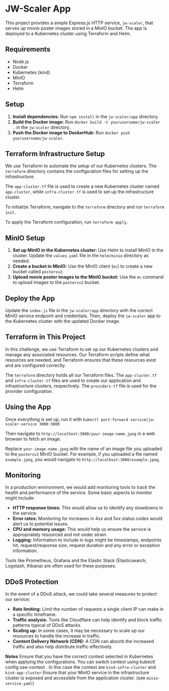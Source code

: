 # JW-Scaler App

This project provides a simple Express.js HTTP service, `jw-scaler`, that serves up movie poster images stored in a MinIO bucket. The app is deployed to a Kubernetes cluster using Terraform and Helm.

## Requirements
- Node.js
- Docker
- Kubernetes (kind)
- MinIO
- Terraform
- Helm

## Setup

1. **Install dependencies:** Run `npm install` in the `jw-scaler/app` directory.
2. **Build the Docker image:** Run `docker build -t yourusername/jw-scaler .` in the `jw-scaler` directory.
3. **Push the Docker image to DockerHub:** Run `docker push yourusername/jw-scaler`.

## Terraform Infrastructure Setup

We use Terraform to automate the setup of our Kubernetes clusters. The `terraform` directory contains the configuration files for setting up the infrastructure.

The `app-cluster.tf` file is used to create a new Kubernetes cluster named `app-cluster`, while `infra-cluster.tf` is used to set up the infrastructure cluster.

To initialize Terraform, navigate to the `terraform` directory and run `terraform init`.

To apply the Terraform configuration, run `terraform apply`.

## MinIO Setup

1. **Set up MinIO in the Kubernetes cluster:** Use Helm to install MinIO in the cluster. Update the `values.yaml` file in the `helm/minio` directory as needed.
2. **Create a bucket in MinIO:** Use the MinIO client (`mc`) to create a new bucket called `postersv2`.
3. **Upload movie poster images to the MinIO bucket:** Use the `mc` command to upload images to the `postersv2` bucket.

## Deploy the App

Update the `index.js` file in the `jw-scaler/app` directory with the correct MinIO service endpoint and credentials. Then, deploy the `jw-scaler` app to the Kubernetes cluster with the updated Docker image.

## Terraform in This Project

In this challenge, we use Terraform to set up our Kubernetes clusters and manage any associated resources. Our Terraform scripts define what resources are needed, and Terraform ensures that these resources exist and are configured correctly.

The `terraform` directory holds all our Terraform files. The `app-cluster.tf` and `infra-cluster.tf` files are used to create our application and infrastructure clusters, respectively. The `providers.tf` file is used for the provider configuration.

## Using the App

Once everything is set up, run it with `kubectl port-forward service/jw-scaler-service 3000:3000`

Then navigate to `http://localhost:3000/your-image-name.jpeg` in a web browser to fetch an image.

Replace `your-image-name.jpeg` with the name of an image file you uploaded to the `postersv2` MinIO bucket. For example, if you uploaded a file named `example.jpeg`, you would navigate to `http://localhost:3000/example.jpeg`.

## Monitoring

In a production environment, we would add monitoring tools to track the health and performance of the service. Some basic aspects to monitor might include:

- **HTTP response times:** This would allow us to identify any slowdowns in the service.
- **Error rates:** Monitoring for increases in 4xx and 5xx status codes would alert us to potential issues.
- **CPU and memory usage:** This would help us ensure the service is appropriately resourced and not under strain.
- **Logging:** Information to include in logs might be timestamps, endpoints hit, request/response size, request duration and any error or exception information.

Tools like Prometheus, Grafana and the Elastic Stack (Elasticsearch, Logstash, Kibana) are often used for these purposes.

## DDoS Protection

In the event of a DDoS attack, we could take several measures to protect our service:

- **Rate limiting:** Limit the number of requests a single client IP can make in a specific timeframe.
- **Traffic analysis:** Tools like Cloudflare can help identify and block traffic patterns typical of DDoS attacks.
- **Scaling up:** In some cases, it may be necessary to scale up our resources to handle the increase in traffic.
- **Content Delivery Network (CDN):** A CDN can absorb the increased traffic and also help distribute traffic effectively.

**Notes**
Ensure that you have the correct context selected in Kubernetes when applying the configurations. You can switch context using kubectl config use-context <context-name>. In this case the context are `kind-infra-cluster` and `kind-app-cluster`
Ensure that your MinIO service in the infrastructure cluster is exposed and accessible from the application cluster. (see `minio-service.yaml`)